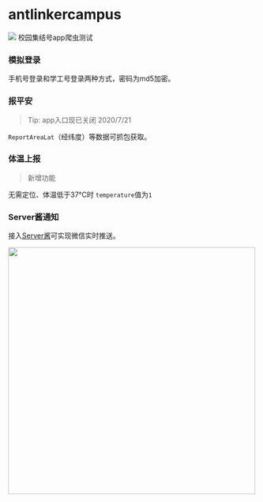 # antlinkercampus
![](https://h5api.xiaoyuanjijiehao.com/safereport5/favicon.ico) 校园集结号app爬虫测试

### 模拟登录

手机号登录和学工号登录两种方式，密码为md5加密。

### 报平安

> Tip: app入口现已关闭 2020/7/21

`ReportAreaLat`（经纬度）等数据可抓包获取。

### 体温上报

> 新增功能

无需定位、体温低于37℃时 `temperature`值为`1`

### Server酱通知

接入<a href="http://sc.ftqq.com">Server酱</a>可实现微信实时推送。

<img src="https://h5api.xiaoyuanjijiehao.com/safereport5/img/bg-image.a4526f18.png" align="left" width="500"/>
